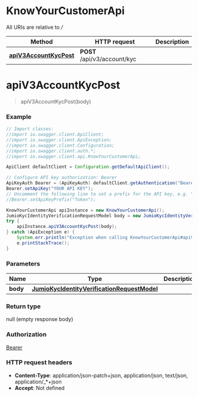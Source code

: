 # KnowYourCustomerApi

All URIs are relative to */*

Method | HTTP request | Description
------------- | ------------- | -------------
[**apiV3AccountKycPost**](KnowYourCustomerApi.md#apiV3AccountKycPost) | **POST** /api/v3/account/kyc | 

<a name="apiV3AccountKycPost"></a>
# **apiV3AccountKycPost**
> apiV3AccountKycPost(body)



### Example
```java
// Import classes:
//import io.swagger.client.ApiClient;
//import io.swagger.client.ApiException;
//import io.swagger.client.Configuration;
//import io.swagger.client.auth.*;
//import io.swagger.client.api.KnowYourCustomerApi;

ApiClient defaultClient = Configuration.getDefaultApiClient();

// Configure API key authorization: Bearer
ApiKeyAuth Bearer = (ApiKeyAuth) defaultClient.getAuthentication("Bearer");
Bearer.setApiKey("YOUR API KEY");
// Uncomment the following line to set a prefix for the API key, e.g. "Token" (defaults to null)
//Bearer.setApiKeyPrefix("Token");

KnowYourCustomerApi apiInstance = new KnowYourCustomerApi();
JumioKycIdentityVerificationRequestModel body = new JumioKycIdentityVerificationRequestModel(); // JumioKycIdentityVerificationRequestModel | 
try {
    apiInstance.apiV3AccountKycPost(body);
} catch (ApiException e) {
    System.err.println("Exception when calling KnowYourCustomerApi#apiV3AccountKycPost");
    e.printStackTrace();
}
```

### Parameters

Name | Type | Description  | Notes
------------- | ------------- | ------------- | -------------
 **body** | [**JumioKycIdentityVerificationRequestModel**](JumioKycIdentityVerificationRequestModel.md)|  | [optional]

### Return type

null (empty response body)

### Authorization

[Bearer](../README.md#Bearer)

### HTTP request headers

 - **Content-Type**: application/json-patch+json, application/json, text/json, application/_*+json
 - **Accept**: Not defined

